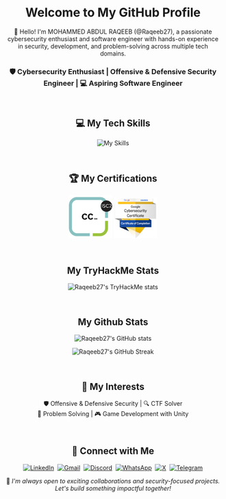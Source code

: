 <div align="center">

# Welcome to My GitHub Profile

👋 Hello! I'm MOHAMMED ABDUL RAQEEB (@Raqeeb27), a passionate cybersecurity enthusiast and software engineer with hands-on experience in security, development, and problem-solving across multiple tech domains.   

### **🛡️ Cybersecurity Enthusiast | Offensive & Defensive Security Engineer | 💻 Aspiring Software Engineer**  

<br>

## ‍💻 My Tech Skills

![My Skills](https://skillicons.dev/icons?i=windows,linux,vscode,vim,py,bash,c,cpp,cs,markdown,unity,html,git,mysql,django,firebase,linkedin,discord,&perline=6 "Raqeeb27's Skills")

<br>

## 🏆 My Certifications

<p>
    <img src="./assets/icons/ISC2_CC-Badge.png" alt="ISC2_CC-Badge" width="20%">
    <img src="./assets/icons/Google_Cybersecurity_Professional_Certificate-Badge.png" alt="Google_Cybersecurity_Professional_Certificate-Badge" width="20%">
</p>

<br>

## My TryHackMe Stats

![Raqeeb27's TryHackMe stats](https://tryhackme-badges.s3.amazonaws.com/Raqeeb27.png "Raqeeb27's TryHackMe stats")

<br>

## My Github Stats

![Raqeeb27's GitHub stats](https://github-readme-stats.vercel.app/api?username=Raqeeb27&show_icons=true&theme=radical&hide_border=true "Raqeeb27's GitHub stats")

![Raqeeb27's GitHub Streak](https://github-readme-streak-stats.herokuapp.com/?user=Raqeeb27&theme=radical&hide_border=true "Raqeeb27's GitHub Streak")

<br>

## 🌱 My Interests

🛡️ Offensive & Defensive Security | 🔍 CTF Solver  
🧩 Problem Solving | 🎮 Game Development with Unity  

<br>

## 🔗 Connect with Me

[![LinkedIn](https://custom-icon-badges.demolab.com/badge/Raqeeb27-0A66C2?logo=linkedin-white&logoColor=fff)](https://www.linkedin.com/in/raqeeb27)&nbsp;
[![Gmail](https://img.shields.io/badge/Raqeeb2709-D14836?logo=gmail&logoColor=white)](mailto:raqeeb2709@gmail.com)&nbsp;
[![Discord](https://img.shields.io/badge/RAQEEB27-%235865F2.svg?&logo=discord&logoColor=white)](https://discord.com/users/Raqeeb35#4863)&nbsp;
[![WhatsApp](https://img.shields.io/badge/Raqeeb-25D366?logo=whatsapp&logoColor=white)](https://api.whatsapp.com/send/?phone=9848524210&text=Hi+Raqeeb27!+I+just+visited+your+Github+profile+and+I%27m+interested+in+connecting+with+you+to+discuss+awesome+code+stuff...%EF%BF%BD%EF%BF%BD&type=phone_number&app_absent=0)&nbsp;
[![X](https://img.shields.io/badge/Raqeeb_27-%23000000.svg?logo=X&logoColor=white)](https://x.com/Raqeeb_27)&nbsp;
[![Telegram](https://img.shields.io/badge/Raqeeb27-2CA5E0?logo=telegram&logoColor=white)](#)  


  🤝 *I'm always open to exciting collaborations and security-focused projects. Let's build something impactful together!*
  
</div>

<!-- **Raqeeb27/Raqeeb27** is a ✨ _special_ ✨ repository because its `README.md` (this file) appears on your GitHub profile.

Here are some ideas to get you started:

- 🔭 I’m currently working on ...
- 🌱 I’m currently learning ...
- 👯 I’m looking to collaborate on ...
- 🤔 I’m looking for help with ...
- 💬 Ask me about ...
- 📫 How to reach me: ...
- 😄 Pronouns: ...
- ⚡ Fun fact: ...
-->
